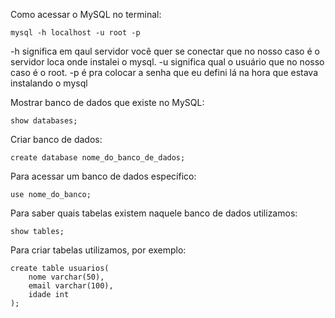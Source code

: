 Como acessar o MySQL no terminal:

    mysql -h localhost -u root -p

-h significa em qaul servidor você quer se conectar que no nosso caso é o servidor loca onde instalei o mysql.
-u significa qual o usuário que no nosso caso é o root.
-p é pra colocar a senha que eu defini lá na hora que estava instalando o mysql

Mostrar banco de dados que existe no MySQL:

    show databases;

Criar banco de dados:
     
    create database nome_do_banco_de_dados;

Para acessar um banco de dados específico:

    use nome_do_banco;

Para saber quais tabelas existem naquele banco de dados utilizamos:

    show tables;

Para criar tabelas utilizamos, por exemplo:

    create table usuarios(
        nome varchar(50),
        email varchar(100),
        idade int
    );
